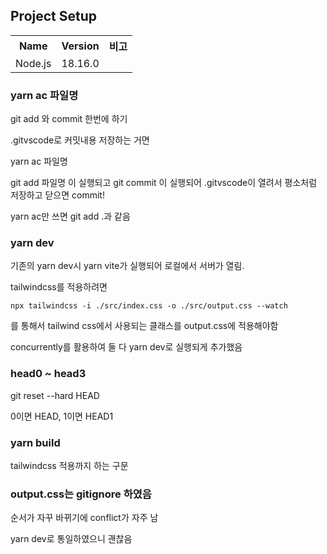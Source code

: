 ## Project Setup

<table>
  <tr>
    <th>Name</th>
    <th>Version</th>
    <th>비고</th>
  </tr>
  <tr>
    <td>Node.js</td>
    <td>18.16.0</td>
    <td></td>
  </tr>
  <!-- <tr>
    <td></td>
    <td></td>
    <td></td>
  </tr> -->
</table>

### yarn ac 파일명

git add 와 commit 한번에 하기

.gitvscode로 커밋내용 저장하는 거면

yarn ac 파일명

git add 파일명 이 실행되고
git commit 이 실행되어
.gitvscode이 열려서 평소처럼 저장하고 닫으면 commit!

yarn ac만 쓰면 git add .과 같음

### yarn dev

기존의 yarn dev시 yarn vite가 실행되어 로컬에서 서버가 열림.

tailwindcss를 적용하려면

```
npx tailwindcss -i ./src/index.css -o ./src/output.css --watch
```

를 통해서 tailwind css에서 사용되는 클래스를 output.css에 적용해야함

concurrently를 활용하여 둘 다 yarn dev로 실행되게 추가했음

### head0 ~ head3

git reset --hard HEAD

0이면 HEAD, 1이면 HEAD1

### yarn build

tailwindcss 적용까지 하는 구문

### output.css는 gitignore 하였음

순서가 자꾸 바뀌기에 conflict가 자주 남

yarn dev로 통일하였으니 괜찮음
